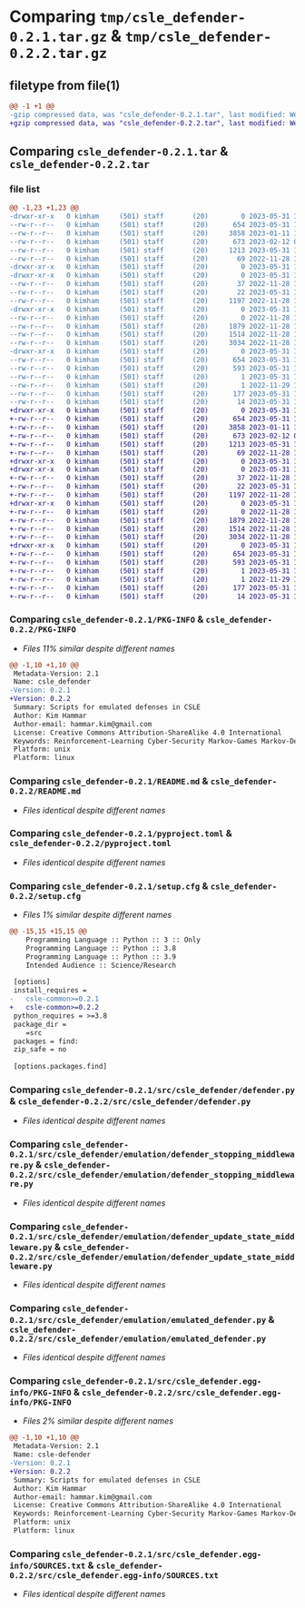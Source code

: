 # Comparing `tmp/csle_defender-0.2.1.tar.gz` & `tmp/csle_defender-0.2.2.tar.gz`

## filetype from file(1)

```diff
@@ -1 +1 @@
-gzip compressed data, was "csle_defender-0.2.1.tar", last modified: Wed May 31 11:24:19 2023, max compression
+gzip compressed data, was "csle_defender-0.2.2.tar", last modified: Wed May 31 11:47:16 2023, max compression
```

## Comparing `csle_defender-0.2.1.tar` & `csle_defender-0.2.2.tar`

### file list

```diff
@@ -1,23 +1,23 @@
-drwxr-xr-x   0 kimham     (501) staff       (20)        0 2023-05-31 11:24:19.239280 csle_defender-0.2.1/
--rw-r--r--   0 kimham     (501) staff       (20)      654 2023-05-31 11:24:19.239421 csle_defender-0.2.1/PKG-INFO
--rw-r--r--   0 kimham     (501) staff       (20)     3858 2023-01-11 18:45:47.000000 csle_defender-0.2.1/README.md
--rw-r--r--   0 kimham     (501) staff       (20)      673 2023-02-12 08:59:32.000000 csle_defender-0.2.1/pyproject.toml
--rw-r--r--   0 kimham     (501) staff       (20)     1213 2023-05-31 11:24:19.240222 csle_defender-0.2.1/setup.cfg
--rw-r--r--   0 kimham     (501) staff       (20)       69 2022-11-28 13:00:49.000000 csle_defender-0.2.1/setup.py
-drwxr-xr-x   0 kimham     (501) staff       (20)        0 2023-05-31 11:24:19.230439 csle_defender-0.2.1/src/
-drwxr-xr-x   0 kimham     (501) staff       (20)        0 2023-05-31 11:24:19.233066 csle_defender-0.2.1/src/csle_defender/
--rw-r--r--   0 kimham     (501) staff       (20)       37 2022-11-28 13:00:49.000000 csle_defender-0.2.1/src/csle_defender/__init__.py
--rw-r--r--   0 kimham     (501) staff       (20)       22 2023-05-31 11:22:38.000000 csle_defender-0.2.1/src/csle_defender/__version__.py
--rw-r--r--   0 kimham     (501) staff       (20)     1197 2022-11-28 13:00:49.000000 csle_defender-0.2.1/src/csle_defender/defender.py
-drwxr-xr-x   0 kimham     (501) staff       (20)        0 2023-05-31 11:24:19.238886 csle_defender-0.2.1/src/csle_defender/emulation/
--rw-r--r--   0 kimham     (501) staff       (20)        0 2022-11-28 13:00:49.000000 csle_defender-0.2.1/src/csle_defender/emulation/__init__.py
--rw-r--r--   0 kimham     (501) staff       (20)     1879 2022-11-28 13:00:49.000000 csle_defender-0.2.1/src/csle_defender/emulation/defender_stopping_middleware.py
--rw-r--r--   0 kimham     (501) staff       (20)     1514 2022-11-28 13:00:49.000000 csle_defender-0.2.1/src/csle_defender/emulation/defender_update_state_middleware.py
--rw-r--r--   0 kimham     (501) staff       (20)     3034 2022-11-28 13:00:49.000000 csle_defender-0.2.1/src/csle_defender/emulation/emulated_defender.py
-drwxr-xr-x   0 kimham     (501) staff       (20)        0 2023-05-31 11:24:19.235626 csle_defender-0.2.1/src/csle_defender.egg-info/
--rw-r--r--   0 kimham     (501) staff       (20)      654 2023-05-31 11:24:18.000000 csle_defender-0.2.1/src/csle_defender.egg-info/PKG-INFO
--rw-r--r--   0 kimham     (501) staff       (20)      593 2023-05-31 11:24:19.000000 csle_defender-0.2.1/src/csle_defender.egg-info/SOURCES.txt
--rw-r--r--   0 kimham     (501) staff       (20)        1 2023-05-31 11:24:18.000000 csle_defender-0.2.1/src/csle_defender.egg-info/dependency_links.txt
--rw-r--r--   0 kimham     (501) staff       (20)        1 2022-11-29 18:03:40.000000 csle_defender-0.2.1/src/csle_defender.egg-info/not-zip-safe
--rw-r--r--   0 kimham     (501) staff       (20)      177 2023-05-31 11:24:19.000000 csle_defender-0.2.1/src/csle_defender.egg-info/requires.txt
--rw-r--r--   0 kimham     (501) staff       (20)       14 2023-05-31 11:24:19.000000 csle_defender-0.2.1/src/csle_defender.egg-info/top_level.txt
+drwxr-xr-x   0 kimham     (501) staff       (20)        0 2023-05-31 11:47:16.978160 csle_defender-0.2.2/
+-rw-r--r--   0 kimham     (501) staff       (20)      654 2023-05-31 11:47:16.978285 csle_defender-0.2.2/PKG-INFO
+-rw-r--r--   0 kimham     (501) staff       (20)     3858 2023-01-11 18:45:47.000000 csle_defender-0.2.2/README.md
+-rw-r--r--   0 kimham     (501) staff       (20)      673 2023-02-12 08:59:32.000000 csle_defender-0.2.2/pyproject.toml
+-rw-r--r--   0 kimham     (501) staff       (20)     1213 2023-05-31 11:47:16.978870 csle_defender-0.2.2/setup.cfg
+-rw-r--r--   0 kimham     (501) staff       (20)       69 2022-11-28 13:00:49.000000 csle_defender-0.2.2/setup.py
+drwxr-xr-x   0 kimham     (501) staff       (20)        0 2023-05-31 11:47:16.970500 csle_defender-0.2.2/src/
+drwxr-xr-x   0 kimham     (501) staff       (20)        0 2023-05-31 11:47:16.973315 csle_defender-0.2.2/src/csle_defender/
+-rw-r--r--   0 kimham     (501) staff       (20)       37 2022-11-28 13:00:49.000000 csle_defender-0.2.2/src/csle_defender/__init__.py
+-rw-r--r--   0 kimham     (501) staff       (20)       22 2023-05-31 11:45:39.000000 csle_defender-0.2.2/src/csle_defender/__version__.py
+-rw-r--r--   0 kimham     (501) staff       (20)     1197 2022-11-28 13:00:49.000000 csle_defender-0.2.2/src/csle_defender/defender.py
+drwxr-xr-x   0 kimham     (501) staff       (20)        0 2023-05-31 11:47:16.977635 csle_defender-0.2.2/src/csle_defender/emulation/
+-rw-r--r--   0 kimham     (501) staff       (20)        0 2022-11-28 13:00:49.000000 csle_defender-0.2.2/src/csle_defender/emulation/__init__.py
+-rw-r--r--   0 kimham     (501) staff       (20)     1879 2022-11-28 13:00:49.000000 csle_defender-0.2.2/src/csle_defender/emulation/defender_stopping_middleware.py
+-rw-r--r--   0 kimham     (501) staff       (20)     1514 2022-11-28 13:00:49.000000 csle_defender-0.2.2/src/csle_defender/emulation/defender_update_state_middleware.py
+-rw-r--r--   0 kimham     (501) staff       (20)     3034 2022-11-28 13:00:49.000000 csle_defender-0.2.2/src/csle_defender/emulation/emulated_defender.py
+drwxr-xr-x   0 kimham     (501) staff       (20)        0 2023-05-31 11:47:16.975992 csle_defender-0.2.2/src/csle_defender.egg-info/
+-rw-r--r--   0 kimham     (501) staff       (20)      654 2023-05-31 11:47:16.000000 csle_defender-0.2.2/src/csle_defender.egg-info/PKG-INFO
+-rw-r--r--   0 kimham     (501) staff       (20)      593 2023-05-31 11:47:16.000000 csle_defender-0.2.2/src/csle_defender.egg-info/SOURCES.txt
+-rw-r--r--   0 kimham     (501) staff       (20)        1 2023-05-31 11:47:16.000000 csle_defender-0.2.2/src/csle_defender.egg-info/dependency_links.txt
+-rw-r--r--   0 kimham     (501) staff       (20)        1 2022-11-29 18:03:40.000000 csle_defender-0.2.2/src/csle_defender.egg-info/not-zip-safe
+-rw-r--r--   0 kimham     (501) staff       (20)      177 2023-05-31 11:47:16.000000 csle_defender-0.2.2/src/csle_defender.egg-info/requires.txt
+-rw-r--r--   0 kimham     (501) staff       (20)       14 2023-05-31 11:47:16.000000 csle_defender-0.2.2/src/csle_defender.egg-info/top_level.txt
```

### Comparing `csle_defender-0.2.1/PKG-INFO` & `csle_defender-0.2.2/PKG-INFO`

 * *Files 11% similar despite different names*

```diff
@@ -1,10 +1,10 @@
 Metadata-Version: 2.1
 Name: csle_defender
-Version: 0.2.1
+Version: 0.2.2
 Summary: Scripts for emulated defenses in CSLE
 Author: Kim Hammar
 Author-email: hammar.kim@gmail.com
 License: Creative Commons Attribution-ShareAlike 4.0 International
 Keywords: Reinforcement-Learning Cyber-Security Markov-Games Markov-Decision-Processes
 Platform: unix
 Platform: linux
```

### Comparing `csle_defender-0.2.1/README.md` & `csle_defender-0.2.2/README.md`

 * *Files identical despite different names*

### Comparing `csle_defender-0.2.1/pyproject.toml` & `csle_defender-0.2.2/pyproject.toml`

 * *Files identical despite different names*

### Comparing `csle_defender-0.2.1/setup.cfg` & `csle_defender-0.2.2/setup.cfg`

 * *Files 1% similar despite different names*

```diff
@@ -15,15 +15,15 @@
 	Programming Language :: Python :: 3 :: Only
 	Programming Language :: Python :: 3.8
 	Programming Language :: Python :: 3.9
 	Intended Audience :: Science/Research
 
 [options]
 install_requires = 
-	csle-common>=0.2.1
+	csle-common>=0.2.2
 python_requires = >=3.8
 package_dir = 
 	=src
 packages = find:
 zip_safe = no
 
 [options.packages.find]
```

### Comparing `csle_defender-0.2.1/src/csle_defender/defender.py` & `csle_defender-0.2.2/src/csle_defender/defender.py`

 * *Files identical despite different names*

### Comparing `csle_defender-0.2.1/src/csle_defender/emulation/defender_stopping_middleware.py` & `csle_defender-0.2.2/src/csle_defender/emulation/defender_stopping_middleware.py`

 * *Files identical despite different names*

### Comparing `csle_defender-0.2.1/src/csle_defender/emulation/defender_update_state_middleware.py` & `csle_defender-0.2.2/src/csle_defender/emulation/defender_update_state_middleware.py`

 * *Files identical despite different names*

### Comparing `csle_defender-0.2.1/src/csle_defender/emulation/emulated_defender.py` & `csle_defender-0.2.2/src/csle_defender/emulation/emulated_defender.py`

 * *Files identical despite different names*

### Comparing `csle_defender-0.2.1/src/csle_defender.egg-info/PKG-INFO` & `csle_defender-0.2.2/src/csle_defender.egg-info/PKG-INFO`

 * *Files 2% similar despite different names*

```diff
@@ -1,10 +1,10 @@
 Metadata-Version: 2.1
 Name: csle-defender
-Version: 0.2.1
+Version: 0.2.2
 Summary: Scripts for emulated defenses in CSLE
 Author: Kim Hammar
 Author-email: hammar.kim@gmail.com
 License: Creative Commons Attribution-ShareAlike 4.0 International
 Keywords: Reinforcement-Learning Cyber-Security Markov-Games Markov-Decision-Processes
 Platform: unix
 Platform: linux
```

### Comparing `csle_defender-0.2.1/src/csle_defender.egg-info/SOURCES.txt` & `csle_defender-0.2.2/src/csle_defender.egg-info/SOURCES.txt`

 * *Files identical despite different names*

